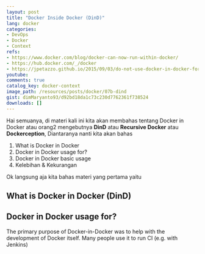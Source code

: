 ```yaml
---
layout: post
title: "Docker Inside Docker (DinD)"
lang: docker
categories:
- DevOps
- Docker
- Context
refs: 
- https://www.docker.com/blog/docker-can-now-run-within-docker/
- https://hub.docker.com/_/docker
- https://jpetazzo.github.io/2015/09/03/do-not-use-docker-in-docker-for-ci/
youtube: 
comments: true
catalog_key: docker-context
image_path: /resources/posts/docker/07b-dind
gist: dimMaryanto93/d92bd18da1c73c230d7762361f738524
downloads: []
---
```



Hai semuanya, di materi kali ini kita akan membahas tentang Docker in Docker atau orang2 mengebutnya **DinD** atau **Recursive Docker** atau **Dockerception**, Diantaranya nanti kita akan bahas

1. What is Docker in Docker
2. Docker in Docker usage for?
3. Docker in Docker basic usage
4. Kelebihan & Kekurangan

Ok langsung aja kita bahas materi yang pertama yaitu 

## What is Docker in Docker (DinD)



## Docker in Docker usage for?

The primary purpose of Docker-in-Docker was to help with the development of Docker itself. Many people use it to run CI (e.g. with Jenkins)